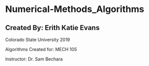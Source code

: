 # Numerical-Methods_Algorithms

## Created By: Erith Katie Evans
Colorado State University 2019

Algorithms Created for: MECH 105 

Instructor: Dr. Sam Bechara
